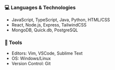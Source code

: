 ### 💻 Languages & Technologies
- JavaScript, TypeScript, Java, Python, HTML/CSS  
- React, Node.js, Express, TailwindCSS  
- MongoDB, Quick.db, PostgreSQL


### 🔧 Tools
- Editors: Vim, VSCode, Sublime Text
- OS: Windows/Linux
- Version Control: Git

